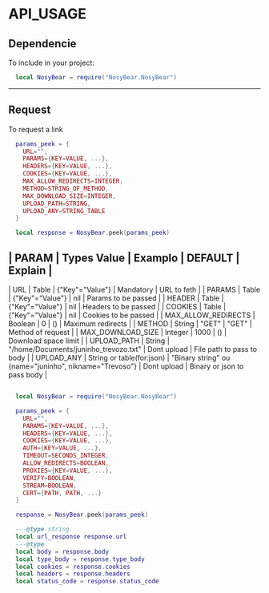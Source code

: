 

# API_USAGE

## Dependencie
To include in your project:
```lua
  local NosyBear = require("NosyBear.NosyBear")
```
---
## Request
To request a link
```lua
  params_peek = {
    URL="",
    PARAMS={KEY=VALUE, ...},
    HEADERS={KEY=VALUE, ...},
    COOKIES={KEY=VALUE, ...},
    MAX_ALLOW_REDIRECTS=INTEGER,
    METHOD=STRING_OF_METHOD,
    MAX_DOWNLOAD_SIZE=INTEGER,
    UPLOAD_PATH=STRING,
    UPLOAD_ANY=STRING_TABLE
  }

  local response = NosyBear.peek(params_peek)
```

| PARAM               | Types Value               | Examplo                                                | DEFAULT     | Explain                     |
--------------------------------------------------------------------------------------------------------------------------------------------------------
| URL                 | Table                     | {"Key"="Value"}                                        | Mandatory   | URL to feth                 |
| PARAMS              | Table                     | {"Key"="Value"}                                        | nil         | Params to be passed         |
| HEADER              | Table                     | {"Key"="Value"}                                        | nil         | Headers to be passed        |
| COOKIES             | Table                     | {"Key"="Value"}                                        | nil         | Cookies to be passed        |
| MAX_ALLOW_REDIRECTS | Boolean                   | 0                                                      | ()          | Maximum redirects           |
| METHOD              | String                    | "GET"                                                  | "GET"       | Method of request           |
| MAX_DOWNLOAD_SIZE   | Integer                   | 1000                                                   | ()          | Download space limit        |
| UPLOAD_PATH         | String                    | "/home/Documents/juninho_trevozo.txt"                  | Dont upload | File path to pass to body   |
| UPLOAD_ANY          | String or table(for:json) | "Binary string" ou {name="juninho", nikname="Trevoso"} | Dont upload | Binary or json to pass body |


```lua

  local NosyBear = require("NosyBear.NosyBear")

  params_peek = {
    URL="",
    PARAMS={KEY=VALUE, ...},
    HEADERS={KEY=VALUE, ...},
    COOKIES={KEY=VALUE, ...},
    AUTH={KEY=VALUE, ...},
    TIMEOUT=SECONDS_INTEGER,
    ALLOW_REDIRECTS=BOOLEAN,
    PROXIES={KEY=VALUE, ...},
    VERIFY=BOOLEAN,
    STREAM=BOOLEAN,
    CERT={PATH, PATH, ...}
  }

  response = NosyBear.peek(params_peek)

  ---@type string
  local url_response response.url
  ---@type 
  local body = response.body
  local type_body = response.type_body
  local cookies = response.cookies
  local headers = response.headers
  local status_code = response.status_code

```







